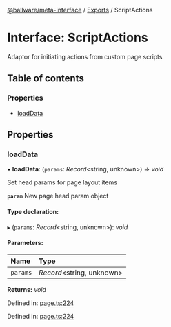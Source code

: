 [@ballware/meta-interface](../README.md) / [Exports](../modules.md) / ScriptActions

# Interface: ScriptActions

Adaptor for initiating actions from custom page scripts

## Table of contents

### Properties

- [loadData](scriptactions.md#loaddata)

## Properties

### loadData

• **loadData**: (`params`: *Record*<string, unknown\>) => *void*

Set head params for page layout items

**`param`** New page head param object

#### Type declaration:

▸ (`params`: *Record*<string, unknown\>): *void*

#### Parameters:

Name | Type |
:------ | :------ |
`params` | *Record*<string, unknown\> |

**Returns:** *void*

Defined in: [page.ts:224](https://github.com/ballware/ballware-client/blob/cea3b48/packages/meta-interface/src/page.ts#L224)

Defined in: [page.ts:224](https://github.com/ballware/ballware-client/blob/cea3b48/packages/meta-interface/src/page.ts#L224)
